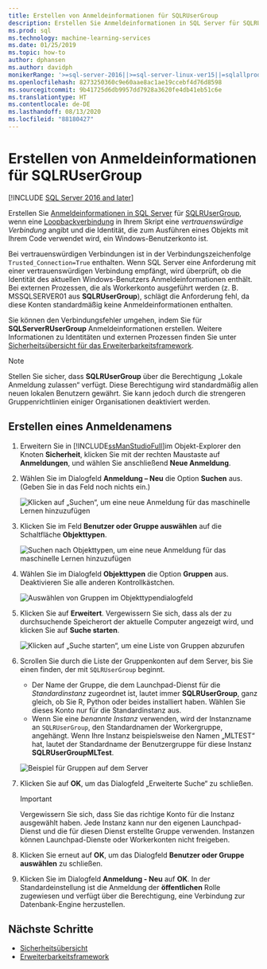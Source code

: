 ```yaml
---
title: Erstellen von Anmeldeinformationen für SQLRUserGroup
description: Erstellen Sie Anmeldeinformationen in SQL Server für SQLRUserGroup mit impliziter Authentifizierung für die Anmeldung beim Server für eine Identitätskonvertierung zurück zum aufrufenden Benutzer.
ms.prod: sql
ms.technology: machine-learning-services
ms.date: 01/25/2019
ms.topic: how-to
author: dphansen
ms.author: davidph
monikerRange: '>=sql-server-2016||>=sql-server-linux-ver15||=sqlallproducts-allversions'
ms.openlocfilehash: 8273250360c9e60aae8ac1ae19ccebf4d76d8598
ms.sourcegitcommit: 9b41725d6db9957dd7928a3620fe4db41eb51c6e
ms.translationtype: HT
ms.contentlocale: de-DE
ms.lasthandoff: 08/13/2020
ms.locfileid: "88180427"
---
```

# <a name="create-a-login-for-sqlrusergroup"></a>Erstellen von Anmeldeinformationen für SQLRUserGroup
[!INCLUDE [SQL Server 2016 and later](../../includes/applies-to-version/sqlserver2016.md)]

Erstellen Sie [Anmeldeinformationen in SQL Server](https://docs.microsoft.com/sql/relational-databases/security/authentication-access/create-a-login) für [SQLRUserGroup](../concepts/security.md#sqlrusergroup), wenn eine [Loopbackverbindung](../../machine-learning/concepts/security.md#implied-authentication) in Ihrem Skript eine *vertrauenswürdige Verbindung* angibt und die Identität, die zum Ausführen eines Objekts mit Ihrem Code verwendet wird, ein Windows-Benutzerkonto ist.

Bei vertrauenswürdigen Verbindungen ist in der Verbindungszeichenfolge `Trusted_Connection=True` enthalten. Wenn SQL Server eine Anforderung mit einer vertrauenswürdigen Verbindung empfängt, wird überprüft, ob die Identität des aktuellen Windows-Benutzers Anmeldeinformationen enthält. Bei externen Prozessen, die als Workerkonto ausgeführt werden (z. B. MSSQLSERVER01 aus **SQLRUserGroup**), schlägt die Anforderung fehl, da diese Konten standardmäßig keine Anmeldeinformationen enthalten.

Sie können den Verbindungsfehler umgehen, indem Sie für **SQLServerRUserGroup** Anmeldeinformationen erstellen. Weitere Informationen zu Identitäten und externen Prozessen finden Sie unter [Sicherheitsübersicht für das Erweiterbarkeitsframework](../concepts/security.md).

> [!Note]
> Stellen Sie sicher, dass **SQLRUserGroup** über die Berechtigung „Lokale Anmeldung zulassen“ verfügt. Diese Berechtigung wird standardmäßig allen neuen lokalen Benutzern gewährt. Sie kann jedoch durch die strengeren Gruppenrichtlinien einiger Organisationen deaktiviert werden.

## <a name="create-a-login"></a>Erstellen eines Anmeldenamens

1. Erweitern Sie in [!INCLUDE[ssManStudioFull](../../includes/ssmanstudiofull-md.md)]im Objekt-Explorer den Knoten **Sicherheit**, klicken Sie mit der rechten Maustaste auf **Anmeldungen**, und wählen Sie anschließend **Neue Anmeldung**.

2. Wählen Sie im Dialogfeld **Anmeldung – Neu** die Option **Suchen** aus. (Geben Sie in das Feld noch nichts ein.)
    
     ![Klicken auf „Suchen“, um eine neue Anmeldung für das maschinelle Lernen hinzuzufügen](media/implied-auth-login1.png "Klicken auf „Suchen“, um eine neue Anmeldung für das maschinelle Lernen hinzuzufügen")

3. Klicken Sie im Feld **Benutzer oder Gruppe auswählen** auf die Schaltfläche **Objekttypen**.

     ![Suchen nach Objekttypen, um eine neue Anmeldung für das maschinelle Lernen hinzuzufügen](media/implied-auth-login2.png "Suchen nach Objekttypen, um eine neue Anmeldung für das maschinelle Lernen hinzuzufügen")

4. Wählen Sie im Dialogfeld **Objekttypen** die Option **Gruppen** aus. Deaktivieren Sie alle anderen Kontrollkästchen.

     ![Auswählen von Gruppen im Objekttypendialogfeld](media/implied-auth-login3.png "Auswählen von Gruppen im Objekttypendialogfeld")

4. Klicken Sie auf **Erweitert**. Vergewissern Sie sich, dass als der zu durchsuchende Speicherort der aktuelle Computer angezeigt wird, und klicken Sie auf **Suche starten**.

     ![Klicken auf „Suche starten“, um eine Liste von Gruppen abzurufen](media/implied-auth-login4.png "Klicken auf „Suche starten“, um eine Liste von Gruppen abzurufen")

5. Scrollen Sie durch die Liste der Gruppenkonten auf dem Server, bis Sie einen finden, der mit `SQLRUserGroup` beginnt.
    
    + Der Name der Gruppe, die dem Launchpad-Dienst für die _Standardinstanz_ zugeordnet ist, lautet immer **SQLRUserGroup**, ganz gleich, ob Sie R, Python oder beides installiert haben. Wählen Sie dieses Konto nur für die Standardinstanz aus.
    + Wenn Sie eine _benannte Instanz_ verwenden, wird der Instanzname an `SQLRUserGroup`, den Standardnamen der Workergruppe, angehängt. Wenn Ihre Instanz beispielsweise den Namen „MLTEST“ hat, lautet der Standardname der Benutzergruppe für diese Instanz **SQLRUserGroupMLTest**.
 
    ![Beispiel für Gruppen auf dem Server](media/implied-auth-login5.png "Beispiel für Gruppen auf dem Server")
   
5. Klicken Sie auf **OK**, um das Dialogfeld „Erweiterte Suche“ zu schließen.

    > [!IMPORTANT]
    > Vergewissern Sie sich, dass Sie das richtige Konto für die Instanz ausgewählt haben. Jede Instanz kann nur den eigenen Launchpad-Dienst und die für diesen Dienst erstellte Gruppe verwenden. Instanzen können Launchpad-Dienste oder Workerkonten nicht freigeben.

6. Klicken Sie erneut auf **OK**, um das Dialogfeld **Benutzer oder Gruppe auswählen** zu schließen.

7. Klicken Sie im Dialogfeld **Anmeldung - Neu** auf **OK**. In der Standardeinstellung ist die Anmeldung der **öffentlichen** Rolle zugewiesen und verfügt über die Berechtigung, eine Verbindung zur Datenbank-Engine herzustellen.

## <a name="next-steps"></a>Nächste Schritte

+ [Sicherheitsübersicht](../concepts/security.md)
+ [Erweiterbarkeitsframework](../concepts/extensibility-framework.md)
